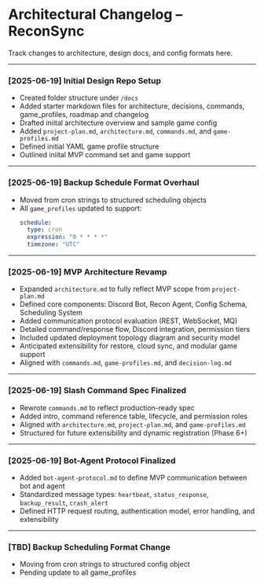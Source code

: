 # Architectural Changelog – ReconSync

Track changes to architecture, design docs, and config formats here.

---

### [2025-06-19] Initial Design Repo Setup

- Created folder structure under `/docs`
- Added starter markdown files for architecture, decisions, commands, game_profiles, roadmap and changelog
- Drafted iniital architecture overview and sample game config
- Added `project-plan.md`, `architecture.md`, `commands.md`, and `game-profiles.md`
- Defined initial YAML game profile structure
- Outlined iniital MVP command set and game support

---

### [2025-06-19] Backup Schedule Format Overhaul

- Moved from cron strings to structured scheduling objects
- All `game_profiles` updated to support:
  ```yaml
  schedule:
    type: cron
    expression: "0 * * * *"
    timezone: "UTC"

---

### [2025-06-19] MVP Architecture Revamp

- Expanded `architecture.md` to fully reflect MVP scope from `project-plan.md`
- Defined core components: Discord Bot, Recon Agent, Config Schema, Scheduling System
- Added communication protocol evaluation (REST, WebSocket, MQ)
- Detailed command/response flow, Discord integration, permission tiers
- Included updated deployment topology diagram and security model
- Anticipated extensibility for restore, cloud sync, and modular game support
- Aligned with `commands.md`, `game-profiles.md`, and `decision-log.md`

---

### [2025-06-19] Slash Command Spec Finalized

- Rewrote `commands.md` to reflect production-ready spec
- Added intro, command reference table, lifecycle, and permission roles
- Aligned with `architecture.md`, `project-plan.md`, and `game-profiles.md`
- Structured for future extensibility and dynamic registration (Phase 6+)

---

### [2025-06-19] Bot-Agent Protocol Finalized

- Added `bot-agent-protocol.md` to define MVP communication between bot and agent
- Standardized message types: `heartbeat`, `status_response`, `backup_result`, `crash_alert`
- Defined HTTP request routing, authentication model, error handling, and extensibility

---

### [TBD] Backup Scheduling Format Change

- Moving from cron strings to structured config object
- Pending update to all game_profiles

